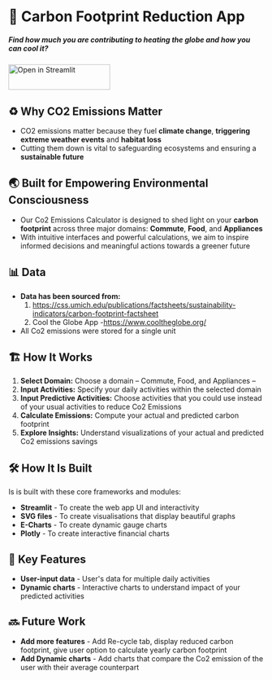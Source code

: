 
# 👣 **Carbon Footprint Reduction App**
##### **Find how much you are contributing to heating the globe and how you can cool it?**

[<img src="https://static.streamlit.io/badges/streamlit_badge_black_white.svg" alt="Open in Streamlit" width="200" height="50">](https://carbon-footprint-reduction.streamlit.app/)

## ♻ **Why CO2 Emissions Matter** 
- CO2 emissions matter because they fuel **climate change**, **triggering extreme weather events** and **habitat loss**
- Cutting them down is vital to safeguarding ecosystems and ensuring a **sustainable future**

## 🌏 **Built for Empowering Environmental Consciousness**
- Our Co2 Emissions Calculator is designed to shed light on your **carbon footprint** across three major domains: **Commute**, **Food**, and **Appliances**
- With intuitive interfaces and powerful calculations, we aim to inspire informed decisions and meaningful actions towards a greener future

## 📊 **Data**
- **Data has been sourced from:**
  1. https://css.umich.edu/publications/factsheets/sustainability-indicators/carbon-footprint-factsheet
  2. Cool the Globe App -https://www.cooltheglobe.org/
- All Co2 emissions were stored for a single unit

## 🏗️ **How It Works**

1. **Select Domain:** Choose a domain – Commute, Food, and Appliances –
2. **Input Activities:** Specify your daily activities within the selected domain
3. **Input Predictive Activities:** Choose activities that you could use instead of your usual activities to reduce Co2 Emissions
4. **Calculate Emissions:** Compute your actual and predicted carbon footprint 
5. **Explore Insights:** Understand visualizations of your actual and predicted Co2 emissions savings


## 🛠️ **How It Is Built**
Is is built with these core frameworks and modules:

- **Streamlit** - To create the web app UI and interactivity
- **SVG files** - To create visualisations that display beautiful graphs 
- **E-Charts** - To create dynamic gauge charts
- **Plotly** - To create interactive financial charts

## 🎯 **Key Features**

- **User-input data** - User's data for multiple daily activities
- **Dynamic charts** - Interactive charts to understand impact of your predicted activities

##  🔜 **Future Work**

- **Add more features** - Add Re-cycle tab, display reduced carbon footprint, give user option to calculate yearly carbon footprint
- **Add Dynamic charts** - Add charts that compare the Co2 emission of the user with their average counterpart
